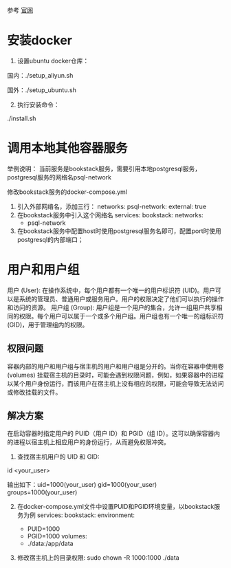 参考 [官网](https://docs.docker.com/engine/install/)

# 安装docker

1. 设置ubuntu docker仓库：

国内：./setup_aliyun.sh

国外：./setup_ubuntu.sh


2. 执行安装命令：

./install.sh

# 调用本地其他容器服务

举例说明：
当前服务是bookstack服务，需要引用本地postgresql服务，postgresql服务的网络名psql-network

修改bookstack服务的docker-compose.yml

1. 引入外部网络名，添加三行：
networks:
  psql-network:
    external: true
2. 在bookstack服务中引入这个网络名
services:
  bookstack:
    networks:
      - psql-network
3. 在bookstack服务中配置host时使用postgresql服务名即可，配置port时使用postgresql的内部端口；

# 用户和用户组

用户 (User): 在操作系统中，每个用户都有一个唯一的用户标识符 (UID)。用户可以是系统的管理员、普通用户或服务用户。用户的权限决定了他们可以执行的操作和访问的资源。
用户组 (Group): 用户组是一个用户的集合，允许一组用户共享相同的权限。每个用户可以属于一个或多个用户组。用户组也有一个唯一的组标识符 (GID)，用于管理组内的权限。

## 权限问题

容器内部的用户和用户组与宿主机的用户和用户组是分开的。当你在容器中使用卷 (volumes) 挂载宿主机的目录时，可能会遇到权限问题，例如，如果容器中的进程以某个用户身份运行，而该用户在宿主机上没有相应的权限，可能会导致无法访问或修改挂载的文件。

## 解决方案

在启动容器时指定用户的 PUID（用户 ID）和 PGID（组 ID）。这可以确保容器内的进程以宿主机上相应用户的身份运行，从而避免权限冲突。

1. 查找宿主机用户的 UID 和 GID:

id <your_user>

输出如下：uid=1000(your_user) gid=1000(your_user) groups=1000(your_user)

2. 在docker-compose.yml文件中设置PUID和PGID环境变量，以bookstack服务为例
services:
  bookstack:
    environment:
      - PUID=1000
      - PGID=1000
    volumes:
      - ./data:/app/data

3. 修改宿主机上的目录权限:
sudo chown -R 1000:1000 ./data



